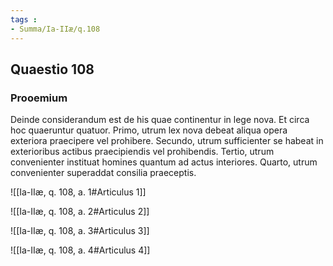 ```yaml
---
tags : 
- Summa/Ia-IIæ/q.108
---
```


## Quaestio 108

### Prooemium

Deinde considerandum est de his quae continentur in lege nova. Et circa hoc quaeruntur quatuor. Primo, utrum lex nova debeat aliqua opera exteriora praecipere vel prohibere. Secundo, utrum sufficienter se habeat in exterioribus actibus praecipiendis vel prohibendis. Tertio, utrum convenienter instituat homines quantum ad actus interiores. Quarto, utrum convenienter superaddat consilia praeceptis.

![[Ia-IIæ, q. 108, a. 1#Articulus 1]]

![[Ia-IIæ, q. 108, a. 2#Articulus 2]]

![[Ia-IIæ, q. 108, a. 3#Articulus 3]]

![[Ia-IIæ, q. 108, a. 4#Articulus 4]]

